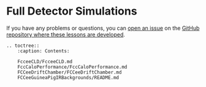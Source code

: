 # Full Detector Simulations


If you have any problems or questions, you can [open an issue][lessons-issues] on the [GitHub repository where these lessons are developed][lessons-repo].


[starterkit]: https://HEP-FCC.github.io/starterkit/
[lessons-issues]: https://github.com/HEP-FCC/starterkit-lessons/issues
[lessons-repo]: https://github.com/HEP-FCC/starterkit-lessons

```{eval-rst}
.. toctree::
    :caption: Contents:

    FcceeCLD/FcceeCLD.md
    FccCaloPerformance/FccCaloPerformance.md
    FCCeeDriftChamber/FCCeeDriftChamber.md
    FCCeeGuineaPigIRBackgrounds/README.md

```
